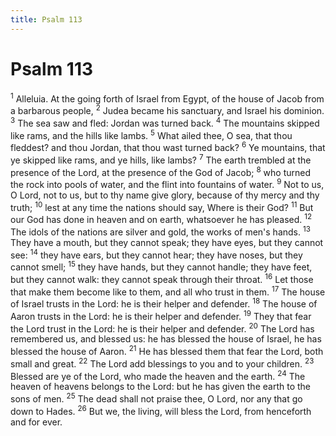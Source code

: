 ```yaml
---
title: Psalm 113
---
```

# Psalm 113

<sup>1</sup> Alleluia. At the going forth of Israel from Egypt, of the house of Jacob from a barbarous people, <sup>2</sup> Judea became his sanctuary, and Israel his dominion. <sup>3</sup> The sea saw and fled: Jordan was turned back. <sup>4</sup> The mountains skipped like rams, and the hills like lambs. <sup>5</sup> What ailed thee, O sea, that thou fleddest? and thou Jordan, that thou wast turned back? <sup>6</sup> Ye mountains, that ye skipped like rams, and ye hills, like lambs? <sup>7</sup> The earth trembled at the presence of the Lord, at the presence of the God of Jacob; <sup>8</sup> who turned the rock into pools of water, and the flint into fountains of water. <sup>9</sup> Not to us, O Lord, not to us, but to thy name give glory, because of thy mercy and thy truth; <sup>10</sup> lest at any time the nations should say, Where is their God? <sup>11</sup> But our God has done in heaven and on earth, whatsoever he has pleased. <sup>12</sup> The idols of the nations are silver and gold, the works of men's hands. <sup>13</sup> They have a mouth, but they cannot speak; they have eyes, but they cannot see: <sup>14</sup> they have ears, but they cannot hear; they have noses, but they cannot smell; <sup>15</sup> they have hands, but they cannot handle; they have feet, but they cannot walk: they cannot speak through their throat. <sup>16</sup> Let those that make them become like to them, and all who trust in them. <sup>17</sup> The house of Israel trusts in the Lord: he is their helper and defender. <sup>18</sup> The house of Aaron trusts in the Lord: he is their helper and defender. <sup>19</sup> They that fear the Lord trust in the Lord: he is their helper and defender. <sup>20</sup> The Lord has remembered us, and blessed us: he has blessed the house of Israel, he has blessed the house of Aaron. <sup>21</sup> He has blessed them that fear the Lord, both small and great. <sup>22</sup> The Lord add blessings to you and to your children. <sup>23</sup> Blessed are ye of the Lord, who made the heaven and the earth. <sup>24</sup> The heaven of heavens belongs to the Lord: but he has given the earth to the sons of men. <sup>25</sup> The dead shall not praise thee, O Lord, nor any that go down to Hades. <sup>26</sup> But we, the living, will bless the Lord, from henceforth and for ever. 
